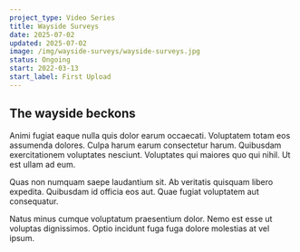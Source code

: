 ```yaml
---
project_type: Video Series
title: Wayside Surveys
date: 2025-07-02
updated: 2025-07-02
image: /img/wayside-surveys/wayside-surveys.jpg
status: Ongoing
start: 2022-03-13
start_label: First Upload
---
```

## The wayside beckons

Animi fugiat eaque nulla quis dolor earum occaecati. Voluptatem totam eos assumenda dolores. Culpa harum earum consectetur harum. Quibusdam exercitationem voluptates nesciunt. Voluptates qui maiores quo qui nihil. Ut est ullam ad eum.

Quas non numquam saepe laudantium sit. Ab veritatis quisquam libero expedita. Quibusdam id officia eos aut. Quae fugiat voluptatem aut consequatur.

Natus minus cumque voluptatum praesentium dolor. Nemo est esse ut voluptas dignissimos. Optio incidunt fuga fuga dolore molestias at vel ipsum.